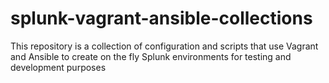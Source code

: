 # splunk-vagrant-ansible-collections
This repository is a collection of configuration and scripts that use Vagrant and Ansible to create on the fly Splunk environments for testing and development purposes
